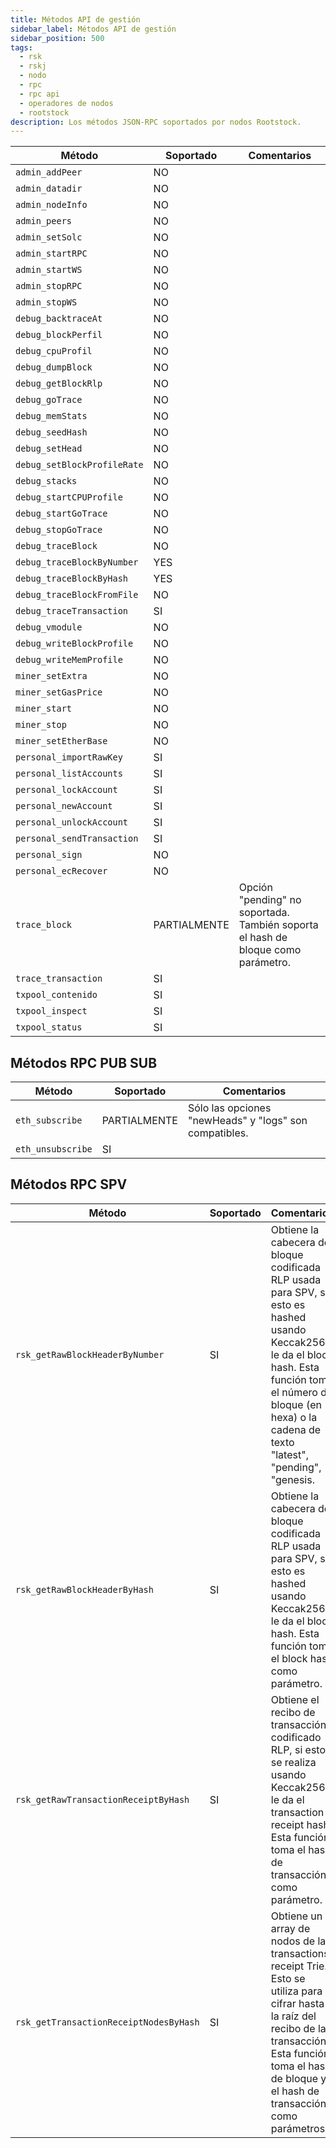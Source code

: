 ```yaml
---
title: Métodos API de gestión
sidebar_label: Métodos API de gestión
sidebar_position: 500
tags:
  - rsk
  - rskj
  - nodo
  - rpc
  - rpc api
  - operadores de nodos
  - rootstock
description: Los métodos JSON-RPC soportados por nodos Rootstock.
---
```


| Método                      | Soportado    | Comentarios                                                                                                      |
| --------------------------- | ------------ | ---------------------------------------------------------------------------------------------------------------- |
| `admin_addPeer`             | NO           |                                                                                                                  |
| `admin_datadir`             | NO           |                                                                                                                  |
| `admin_nodeInfo`            | NO           |                                                                                                                  |
| `admin_peers`               | NO           |                                                                                                                  |
| `admin_setSolc`             | NO           |                                                                                                                  |
| `admin_startRPC`            | NO           |                                                                                                                  |
| `admin_startWS`             | NO           |                                                                                                                  |
| `admin_stopRPC`             | NO           |                                                                                                                  |
| `admin_stopWS`              | NO           |                                                                                                                  |
| `debug_backtraceAt`         | NO           |                                                                                                                  |
| `debug_blockPerfil`         | NO           |                                                                                                                  |
| `debug_cpuProfil`           | NO           |                                                                                                                  |
| `debug_dumpBlock`           | NO           |                                                                                                                  |
| `debug_getBlockRlp`         | NO           |                                                                                                                  |
| `debug_goTrace`             | NO           |                                                                                                                  |
| `debug_memStats`            | NO           |                                                                                                                  |
| `debug_seedHash`            | NO           |                                                                                                                  |
| `debug_setHead`             | NO           |                                                                                                                  |
| `debug_setBlockProfileRate` | NO           |                                                                                                                  |
| `debug_stacks`              | NO           |                                                                                                                  |
| `debug_startCPUProfile`     | NO           |                                                                                                                  |
| `debug_startGoTrace`        | NO           |                                                                                                                  |
| `debug_stopGoTrace`         | NO           |                                                                                                                  |
| `debug_traceBlock`          | NO           |                                                                                                                  |
| `debug_traceBlockByNumber`  | YES          |                                                                                                                  |
| `debug_traceBlockByHash`    | YES          |                                                                                                                  |
| `debug_traceBlockFromFile`  | NO           |                                                                                                                  |
| `debug_traceTransaction`    | SI           |                                                                                                                  |
| `debug_vmodule`             | NO           |                                                                                                                  |
| `debug_writeBlockProfile`   | NO           |                                                                                                                  |
| `debug_writeMemProfile`     | NO           |                                                                                                                  |
| `miner_setExtra`            | NO           |                                                                                                                  |
| `miner_setGasPrice`         | NO           |                                                                                                                  |
| `miner_start`               | NO           |                                                                                                                  |
| `miner_stop`                | NO           |                                                                                                                  |
| `miner_setEtherBase`        | NO           |                                                                                                                  |
| `personal_importRawKey`     | SI           |                                                                                                                  |
| `personal_listAccounts`     | SI           |                                                                                                                  |
| `personal_lockAccount`      | SI           |                                                                                                                  |
| `personal_newAccount`       | SI           |                                                                                                                  |
| `personal_unlockAccount`    | SI           |                                                                                                                  |
| `personal_sendTransaction`  | SI           |                                                                                                                  |
| `personal_sign`             | NO           |                                                                                                                  |
| `personal_ecRecover`        | NO           |                                                                                                                  |
| `trace_block`               | PARTIALMENTE | Opción "pending" no soportada. También soporta el hash de bloque como parámetro. |
| `trace_transaction`         | SI           |                                                                                                                  |
| `txpool_contenido`          | SI           |                                                                                                                  |
| `txpool_inspect`            | SI           |                                                                                                                  |
| `txpool_status`             | SI           |                                                                                                                  |

## Métodos RPC PUB SUB

| Método            | Soportado    | Comentarios                                                            |
| ----------------- | ------------ | ---------------------------------------------------------------------- |
| `eth_subscribe`   | PARTIALMENTE | Sólo las opciones "newHeads" y "logs" son compatibles. |
| `eth_unsubscribe` | SI           |                                                                        |

## Métodos RPC SPV

| Método                                 | Soportado | Comentarios                                                                                                                                                                                                                                                                 |
| -------------------------------------- | --------- | --------------------------------------------------------------------------------------------------------------------------------------------------------------------------------------------------------------------------------------------------------------------------- |
| `rsk_getRawBlockHeaderByNumber`        | SI        | Obtiene la cabecera de bloque codificada RLP usada para SPV, si esto es hashed usando Keccak256 le da el block hash. Esta función toma el número de bloque (en hexa) o la cadena de texto "latest", "pending", "genesis. |
| `rsk_getRawBlockHeaderByHash`          | SI        | Obtiene la cabecera de bloque codificada RLP usada para SPV, si esto es hashed usando Keccak256 le da el block hash. Esta función toma el block hash como parámetro.                                                                        |
| `rsk_getRawTransactionReceiptByHash`   | SI        | Obtiene el recibo de transacción codificado RLP, si esto se realiza usando Keccak256 le da el transaction receipt hash. Esta función toma el hash de transacción como parámetro.                                                            |
| `rsk_getTransactionReceiptNodesByHash` | SI        | Obtiene un array de nodos de la transactions receipt Trie. Esto se utiliza para cifrar hasta la raíz del recibo de la transacción. Esta función toma el hash de bloque y el hash de transacción como parámetros.            |